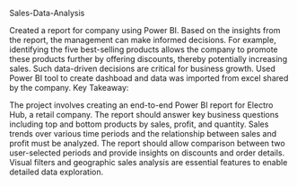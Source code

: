 Sales-Data-Analysis

Created a report for company using Power BI. Based on the insights from the report, the management can make informed decisions. For example, identifying the five best-selling products allows the company to promote these products further by offering discounts, thereby potentially increasing sales. Such data-driven decisions are critical for business growth.
Used Power BI tool to create dashboad and data was imported from excel shared by the company.
Key Takeaway:

The project involves creating an end-to-end Power BI report for Electro Hub, a retail company.
The report should answer key business questions including top and bottom products by sales, profit, and quantity.
Sales trends over various time periods and the relationship between sales and profit must be analyzed.
The report should allow comparison between two user-selected periods and provide insights on discounts and order details.
Visual filters and geographic sales analysis are essential features to enable detailed data exploration.
